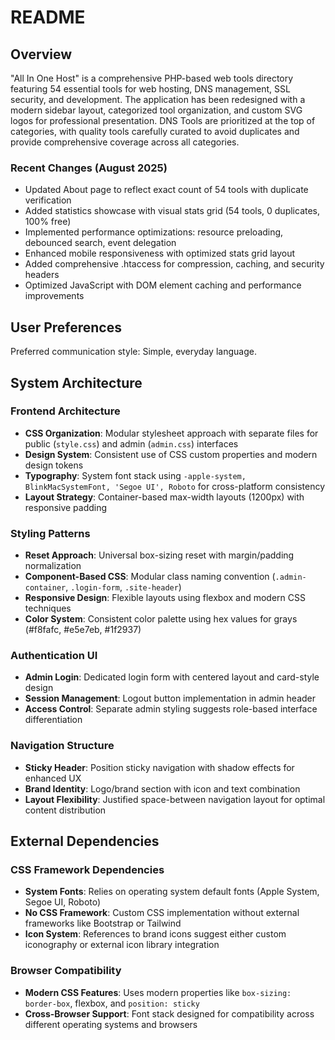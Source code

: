# README

## Overview

"All In One Host" is a comprehensive PHP-based web tools directory featuring 54 essential tools for web hosting, DNS management, SSL security, and development. The application has been redesigned with a modern sidebar layout, categorized tool organization, and custom SVG logos for professional presentation. DNS Tools are prioritized at the top of categories, with quality tools carefully curated to avoid duplicates and provide comprehensive coverage across all categories.

### Recent Changes (August 2025)
- Updated About page to reflect exact count of 54 tools with duplicate verification
- Added statistics showcase with visual stats grid (54 tools, 0 duplicates, 100% free)
- Implemented performance optimizations: resource preloading, debounced search, event delegation
- Enhanced mobile responsiveness with optimized stats grid layout
- Added comprehensive .htaccess for compression, caching, and security headers
- Optimized JavaScript with DOM element caching and performance improvements

## User Preferences

Preferred communication style: Simple, everyday language.

## System Architecture

### Frontend Architecture
- **CSS Organization**: Modular stylesheet approach with separate files for public (`style.css`) and admin (`admin.css`) interfaces
- **Design System**: Consistent use of CSS custom properties and modern design tokens
- **Typography**: System font stack using `-apple-system, BlinkMacSystemFont, 'Segoe UI', Roboto` for cross-platform consistency
- **Layout Strategy**: Container-based max-width layouts (1200px) with responsive padding

### Styling Patterns
- **Reset Approach**: Universal box-sizing reset with margin/padding normalization
- **Component-Based CSS**: Modular class naming convention (`.admin-container`, `.login-form`, `.site-header`)
- **Responsive Design**: Flexible layouts using flexbox and modern CSS techniques
- **Color System**: Consistent color palette using hex values for grays (#f8fafc, #e5e7eb, #1f2937)

### Authentication UI
- **Admin Login**: Dedicated login form with centered layout and card-style design
- **Session Management**: Logout button implementation in admin header
- **Access Control**: Separate admin styling suggests role-based interface differentiation

### Navigation Structure
- **Sticky Header**: Position sticky navigation with shadow effects for enhanced UX
- **Brand Identity**: Logo/brand section with icon and text combination
- **Layout Flexibility**: Justified space-between navigation layout for optimal content distribution

## External Dependencies

### CSS Framework Dependencies
- **System Fonts**: Relies on operating system default fonts (Apple System, Segoe UI, Roboto)
- **No CSS Framework**: Custom CSS implementation without external frameworks like Bootstrap or Tailwind
- **Icon System**: References to brand icons suggest either custom iconography or external icon library integration

### Browser Compatibility
- **Modern CSS Features**: Uses modern properties like `box-sizing: border-box`, flexbox, and `position: sticky`
- **Cross-Browser Support**: Font stack designed for compatibility across different operating systems and browsers